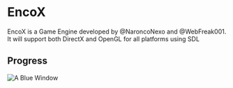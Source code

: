 EncoX
=====

EncoX is a Game Engine developed by @NaroncoNexo and @WebFreak001. It will support both DirectX and OpenGL for all platforms using SDL


## Progress

![A Blue Window](http://i.imgur.com/M1TSL2a.png "A Blue Window")